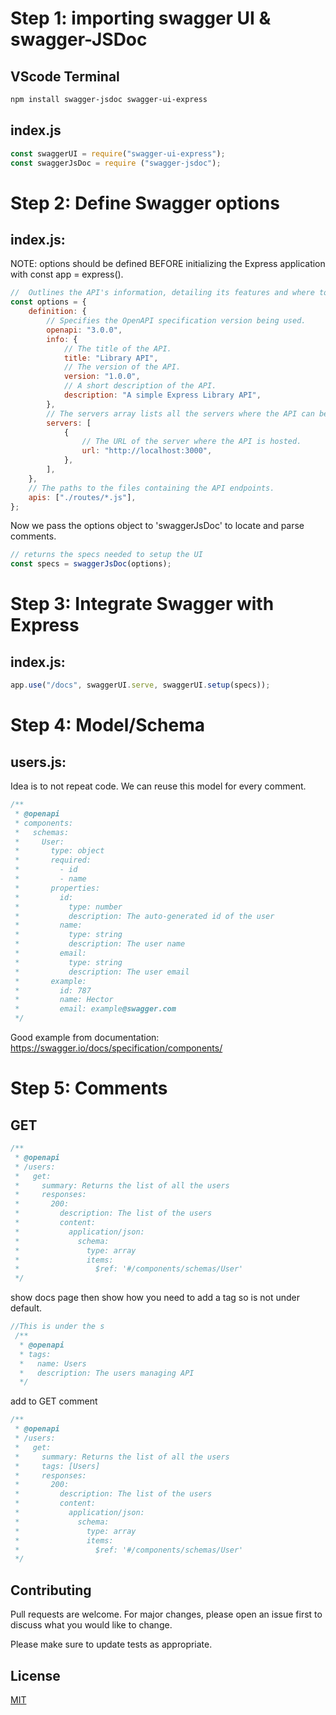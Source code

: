# Step 1: importing swagger UI & swagger-JSDoc
## VScode Terminal
```bash
npm install swagger-jsdoc swagger-ui-express
```

## index.js
```javascript
const swaggerUI = require("swagger-ui-express");
const swaggerJsDoc = require ("swagger-jsdoc");

```


# Step 2: Define Swagger options
## index.js: 
NOTE: options should be defined BEFORE initializing the Express application with const app = express().
```javascript
//  Outlines the API's information, detailing its features and where to locate it.
const options = {
	definition: {
		// Specifies the OpenAPI specification version being used.
		openapi: "3.0.0", 
		info: {
			// The title of the API.
			title: "Library API", 
			// The version of the API.
			version: "1.0.0", 
			// A short description of the API.
			description: "A simple Express Library API",
		},
		// The servers array lists all the servers where the API can be accessed.
		servers: [
			{
				// The URL of the server where the API is hosted.
				url: "http://localhost:3000",
			},
		],
	},
	// The paths to the files containing the API endpoints.
	apis: ["./routes/*.js"], 
};


```

Now we pass the options object to 'swaggerJsDoc' to locate and parse comments.
```javascript
// returns the specs needed to setup the UI
const specs = swaggerJsDoc(options);

```

# Step 3: Integrate Swagger with Express
## index.js: 
```javascript
app.use("/docs", swaggerUI.serve, swaggerUI.setup(specs));

```

# Step 4: Model/Schema
## users.js: 
Idea is to not repeat code. We can reuse this model for every comment.
```javascript
/**
 * @openapi
 * components:
 *   schemas:
 *     User:
 *       type: object
 *       required:
 *         - id
 *         - name
 *       properties:
 *         id:
 *           type: number
 *           description: The auto-generated id of the user
 *         name:
 *           type: string
 *           description: The user name
 *         email:
 *           type: string
 *           description: The user email
 *       example:
 *         id: 787
 *         name: Hector
 *         email: example@swagger.com
 */
```

Good example from documentation: https://swagger.io/docs/specification/components/

# Step 5: Comments

## GET
```javascript
/**
 * @openapi
 * /users:
 *   get:
 *     summary: Returns the list of all the users
 *     responses:
 *       200:
 *         description: The list of the users
 *         content:
 *           application/json:
 *             schema:
 *               type: array
 *               items:
 *                 $ref: '#/components/schemas/User'
 */
```
show docs page then show how you need to add a tag so is not under default.

```javascript
//This is under the s
 /**
  * @openapi
  * tags:
  *   name: Users
  *   description: The users managing API
  */
```

add to GET comment

```javascript
/**
 * @openapi
 * /users:
 *   get:
 *     summary: Returns the list of all the users
 *     tags: [Users]
 *     responses:
 *       200:
 *         description: The list of the users
 *         content:
 *           application/json:
 *             schema:
 *               type: array
 *               items:
 *                 $ref: '#/components/schemas/User'
 */
```

## Contributing

Pull requests are welcome. For major changes, please open an issue first
to discuss what you would like to change.

Please make sure to update tests as appropriate.

## License

[MIT](https://choosealicense.com/licenses/mit/)
